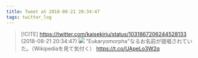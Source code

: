 ```yaml
---
title: Tweet at 2018-08-21 20:34:47
tags: twitter_log
---
```


> [!CITE] https://twitter.com/kaisekiriu/status/1031867206244528133 (2018-08-21 20:34:47)
> ![](https://twitter.com/kaisekiriu/status/1031867206244528133)
> "Eukaryomorpha"なるお名前が提唱されていた。（Wikipediaを見て気付く）
> https://t.co/UApeLo3W2q
